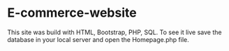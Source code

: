 # E-commerce-website
This site was build with HTML, Bootstrap, PHP, SQL. To see it live save the database in your local server and open the Homepage.php file.

